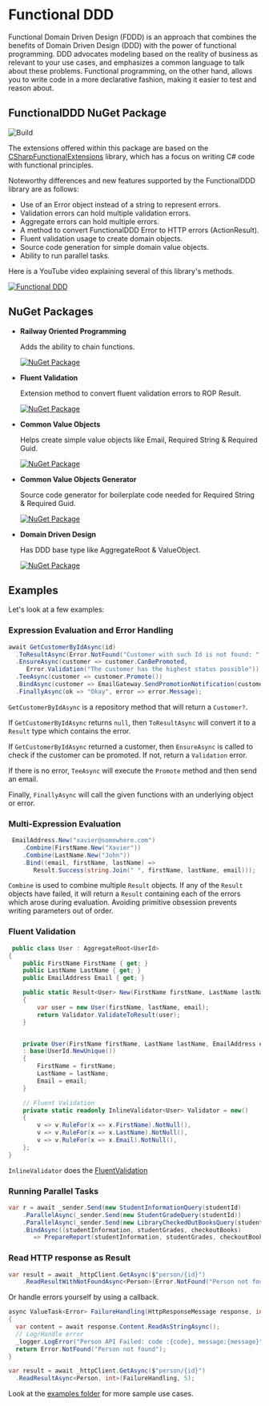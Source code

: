# Functional DDD

Functional Domain Driven Design (FDDD) is an approach that combines the benefits of Domain Driven Design
(DDD) with the power of functional programming. DDD advocates modeling based on the reality of business 
as relevant to your use cases, and emphasizes a common language to talk about these problems. 
Functional programming, on the other hand, allows you to write code in a more declarative fashion, 
making it easier to test and reason about.

## FunctionalDDD NuGet Package

![Build](https://github.com/xavierjohn/FunctionalDDD/actions/workflows/build.yml/badge.svg)

The extensions offered within this package are based on the
[CSharpFunctionalExtensions](https://github.com/vkhorikov/CSharpFunctionalExtensions) library, which has a focus on
writing C# code with functional principles. 

Noteworthy differences and new features supported by the FunctionalDDD library are as follows:

- Use of an Error object instead of a string to represent errors.
- Validation errors can hold multiple validation errors.
- Aggregate errors can hold multiple errors.
- A method to convert FunctionalDDD Error to HTTP errors (ActionResult).
- Fluent validation usage to create domain objects.
- Source code generation for simple domain value objects.
- Ability to run parallel tasks.

Here is a YouTube video explaining several of this library's methods.

[![Functional DDD](https://img.youtube.com/vi/45yk2nuRjj8/0.jpg)](https://youtu.be/45yk2nuRjj8?t=682)

## NuGet Packages

- **Railway Oriented Programming**

  Adds the ability to chain functions.

  [![NuGet Package](https://img.shields.io/nuget/v/FunctionalDDD.RailwayOrientedProgramming.svg)](https://www.nuget.org/packages/FunctionalDDD.RailwayOrientedProgramming)

- **Fluent Validation**

  Extension method to convert fluent validation errors to ROP Result.

  [![NuGet Package](https://img.shields.io/nuget/v/FunctionalDDD.FluentValidation.svg)](https://www.nuget.org/packages/FunctionalDDD.FluentValidation)
  
- **Common Value Objects**

  Helps create simple value objects like Email, Required String & Required Guid.

  [![NuGet Package](https://img.shields.io/nuget/v/FunctionalDDD.CommonValueObjects.svg)](https://www.nuget.org/packages/FunctionalDDD.CommonValueObjects)

- **Common Value Objects Generator**

  Source code generator for boilerplate code needed for Required String & Required Guid.

  [![NuGet Package](https://img.shields.io/nuget/v/FunctionalDDD.CommonValueObjectGenerator.svg)](https://www.nuget.org/packages/FunctionalDDD.CommonValueObjectGenerator)

- **Domain Driven Design**

  Has DDD base type like AggregateRoot & ValueObject.

  [![NuGet Package](https://img.shields.io/nuget/v/FunctionalDDD.DomainDrivenDesign.svg)](https://www.nuget.org/packages/FunctionalDDD.DomainDrivenDesign)

## Examples

Let's look at a few examples:

### Expression Evaluation and Error Handling

 ```csharp
await GetCustomerByIdAsync(id)
   .ToResultAsync(Error.NotFound("Customer with such Id is not found: " + id))
   .EnsureAsync(customer => customer.CanBePromoted,
      Error.Validation("The customer has the highest status possible"))
   .TeeAsync(customer => customer.Promote())
   .BindAsync(customer => EmailGateway.SendPromotionNotification(customer.Email))
   .FinallyAsync(ok => "Okay", error => error.Message);
 ```

`GetCustomerByIdAsync` is a repository method that will return a `Customer?`.

If `GetCustomerByIdAsync` returns `null`, then `ToResultAsync` will convert it to a `Result` type which contains the error.

If `GetCustomerByIdAsync` returned a customer, then `EnsureAsync` is called to check if the customer can be promoted.
 If not, return a `Validation` error.

If there is no error, `TeeAsync` will execute the `Promote` method and then send an email.

Finally, `FinallyAsync` will call the given functions with an underlying object or error.

### Multi-Expression Evaluation

```csharp
 EmailAddress.New("xavier@somewhere.com")
    .Combine(FirstName.New("Xavier"))
    .Combine(LastName.New("John"))
    .Bind((email, firstName, lastName) =>
       Result.Success(string.Join(" ", firstName, lastName, email)));
 ```

 `Combine` is used to combine multiple `Result` objects. If any of the `Result` objects have failed, it will return a `Result` containing each of the errors which arose during evaluation. Avoiding primitive obsession prevents writing parameters out of order.

### Fluent Validation

```csharp
 public class User : AggregateRoot<UserId>
{
    public FirstName FirstName { get; }
    public LastName LastName { get; }
    public EmailAddress Email { get; }

    public static Result<User> New(FirstName firstName, LastName lastName, EmailAddress email)
    {
        var user = new User(firstName, lastName, email);
        return Validator.ValidateToResult(user);
    }


    private User(FirstName firstName, LastName lastName, EmailAddress email)
    : base(UserId.NewUnique())
    {
        FirstName = firstName;
        LastName = lastName;
        Email = email;
    }

    // Fluent Validation
    private static readonly InlineValidator<User> Validator = new()
    {
        v => v.RuleFor(x => x.FirstName).NotNull(),
        v => v.RuleFor(x => x.LastName).NotNull(),
        v => v.RuleFor(x => x.Email).NotNull(),
    };
}
 ```

`InlineValidator` does the [FluentValidation](https://docs.fluentvalidation.net)

### Running Parallel Tasks

```csharp
var r = await _sender.Send(new StudentInformationQuery(studentId)
    .ParallelAsync(_sender.Send(new StudentGradeQuery(studentId))
    .ParallelAsync(_sender.Send(new LibraryCheckedOutBooksQuery(studentId))
    .BindAsync((studentInformation, studentGrades, checkoutBooks)
       => PrepareReport(studentInformation, studentGrades, checkoutBooks));
```

### Read HTTP response as Result

```csharp
var result = await _httpClient.GetAsync($"person/{id}")
    .ReadResultWithNotFoundAsync<Person>(Error.NotFound("Person not found"));
```

Or handle errors yourself by using a callback.
  
  ```csharp
async ValueTask<Error> FailureHandling(HttpResponseMessage response, int personId)
{
    var content = await response.Content.ReadAsStringAsync();
    // Log/Handle error
    _logger.LogError("Person API Failed: code :{code}, message:{message}", response.StatusCode, content);
    return Error.NotFound("Person not found");
}

var result = await _httpClient.GetAsync($"person/{id}")
    .ReadResultAsync<Person, int>(FailureHandling, 5);

  ```

Look at the [examples folder](https://github.com/xavierjohn/FunctionalDDD/tree/main/Examples) for more sample use cases.
